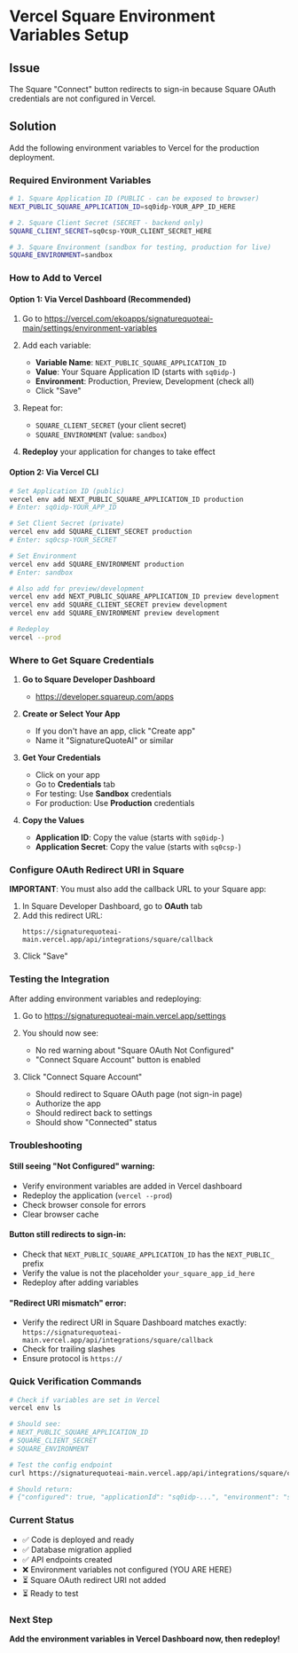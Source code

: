 # Vercel Square Environment Variables Setup

## Issue

The Square "Connect" button redirects to sign-in because Square OAuth credentials are not configured in Vercel.

## Solution

Add the following environment variables to Vercel for the production deployment.

### Required Environment Variables

```bash
# 1. Square Application ID (PUBLIC - can be exposed to browser)
NEXT_PUBLIC_SQUARE_APPLICATION_ID=sq0idp-YOUR_APP_ID_HERE

# 2. Square Client Secret (SECRET - backend only)
SQUARE_CLIENT_SECRET=sq0csp-YOUR_CLIENT_SECRET_HERE

# 3. Square Environment (sandbox for testing, production for live)
SQUARE_ENVIRONMENT=sandbox
```

### How to Add to Vercel

#### Option 1: Via Vercel Dashboard (Recommended)

1. Go to https://vercel.com/ekoapps/signaturequoteai-main/settings/environment-variables

2. Add each variable:
   - **Variable Name**: `NEXT_PUBLIC_SQUARE_APPLICATION_ID`
   - **Value**: Your Square Application ID (starts with `sq0idp-`)
   - **Environment**: Production, Preview, Development (check all)
   - Click "Save"

3. Repeat for:
   - `SQUARE_CLIENT_SECRET` (your client secret)
   - `SQUARE_ENVIRONMENT` (value: `sandbox`)

4. **Redeploy** your application for changes to take effect

#### Option 2: Via Vercel CLI

```bash
# Set Application ID (public)
vercel env add NEXT_PUBLIC_SQUARE_APPLICATION_ID production
# Enter: sq0idp-YOUR_APP_ID

# Set Client Secret (private)
vercel env add SQUARE_CLIENT_SECRET production
# Enter: sq0csp-YOUR_SECRET

# Set Environment
vercel env add SQUARE_ENVIRONMENT production
# Enter: sandbox

# Also add for preview/development
vercel env add NEXT_PUBLIC_SQUARE_APPLICATION_ID preview development
vercel env add SQUARE_CLIENT_SECRET preview development
vercel env add SQUARE_ENVIRONMENT preview development

# Redeploy
vercel --prod
```

### Where to Get Square Credentials

1. **Go to Square Developer Dashboard**
   - https://developer.squareup.com/apps

2. **Create or Select Your App**
   - If you don't have an app, click "Create app"
   - Name it "SignatureQuoteAI" or similar

3. **Get Your Credentials**
   - Click on your app
   - Go to **Credentials** tab
   - For testing: Use **Sandbox** credentials
   - For production: Use **Production** credentials

4. **Copy the Values**
   - **Application ID**: Copy the value (starts with `sq0idp-`)
   - **Application Secret**: Copy the value (starts with `sq0csp-`)

### Configure OAuth Redirect URI in Square

**IMPORTANT**: You must also add the callback URL to your Square app:

1. In Square Developer Dashboard, go to **OAuth** tab
2. Add this redirect URL:
   ```
   https://signaturequoteai-main.vercel.app/api/integrations/square/callback
   ```
3. Click "Save"

### Testing the Integration

After adding environment variables and redeploying:

1. Go to https://signaturequoteai-main.vercel.app/settings

2. You should now see:
   - No red warning about "Square OAuth Not Configured"
   - "Connect Square Account" button is enabled

3. Click "Connect Square Account"
   - Should redirect to Square OAuth page (not sign-in page)
   - Authorize the app
   - Should redirect back to settings
   - Should show "Connected" status

### Troubleshooting

#### Still seeing "Not Configured" warning:
- Verify environment variables are added in Vercel dashboard
- Redeploy the application (`vercel --prod`)
- Check browser console for errors
- Clear browser cache

#### Button still redirects to sign-in:
- Check that `NEXT_PUBLIC_SQUARE_APPLICATION_ID` has the `NEXT_PUBLIC_` prefix
- Verify the value is not the placeholder `your_square_app_id_here`
- Redeploy after adding variables

#### "Redirect URI mismatch" error:
- Verify the redirect URI in Square Dashboard matches exactly:
  `https://signaturequoteai-main.vercel.app/api/integrations/square/callback`
- Check for trailing slashes
- Ensure protocol is `https://`

### Quick Verification Commands

```bash
# Check if variables are set in Vercel
vercel env ls

# Should see:
# NEXT_PUBLIC_SQUARE_APPLICATION_ID
# SQUARE_CLIENT_SECRET
# SQUARE_ENVIRONMENT

# Test the config endpoint
curl https://signaturequoteai-main.vercel.app/api/integrations/square/config

# Should return:
# {"configured": true, "applicationId": "sq0idp-...", "environment": "sandbox"}
```

### Current Status

- ✅ Code is deployed and ready
- ✅ Database migration applied
- ✅ API endpoints created
- ❌ Environment variables not configured (YOU ARE HERE)
- ⏳ Square OAuth redirect URI not added
- ⏳ Ready to test

### Next Step

**Add the environment variables in Vercel Dashboard now, then redeploy!**
